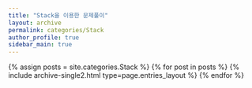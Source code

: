 ```yaml
---
title: "Stack을 이용한 문제풀이"
layout: archive
permalink: categories/Stack
author_profile: true
sidebar_main: true
---
```



{% assign posts = site.categories.Stack %}
{% for post in posts %} {% include archive-single2.html type=page.entries_layout %} {% endfor %}